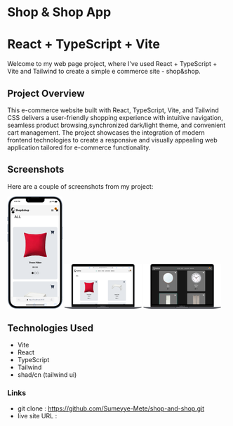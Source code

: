 # Shop & Shop App

# React + TypeScript + Vite

Welcome to my web page project, where I've used React + TypeScript + Vite and Tailwind to create a simple e commerce site - shop&shop. 

## Project Overview

This e-commerce website built with React, TypeScript, Vite, and Tailwind CSS delivers a user-friendly shopping experience with intuitive navigation, seamless product browsing,synchronized dark/light theme, and convenient cart management. The project showcases the integration of modern frontend technologies to create a responsive and visually appealing web application tailored for e-commerce functionality. 

## Screenshots

Here are a couple of screenshots from my project:
<p>
  <img width="25%" alt="ss-phone" src="./img/Screenshot-phone.png" >
<img  width="35%" alt="ss-phone" src="./img/Screenshot-desktop.png" >
  <img  width="35%" alt="ss-phone" src="./img/Screenshot-desktop-dark.png" >
</p>


## Technologies Used
- Vite
- React
- TypeScript
- Tailwind
- shad/cn (tailwind ui)

### Links
- git clone : https://github.com/Sumeyye-Mete/shop-and-shop.git
- live site URL : 



